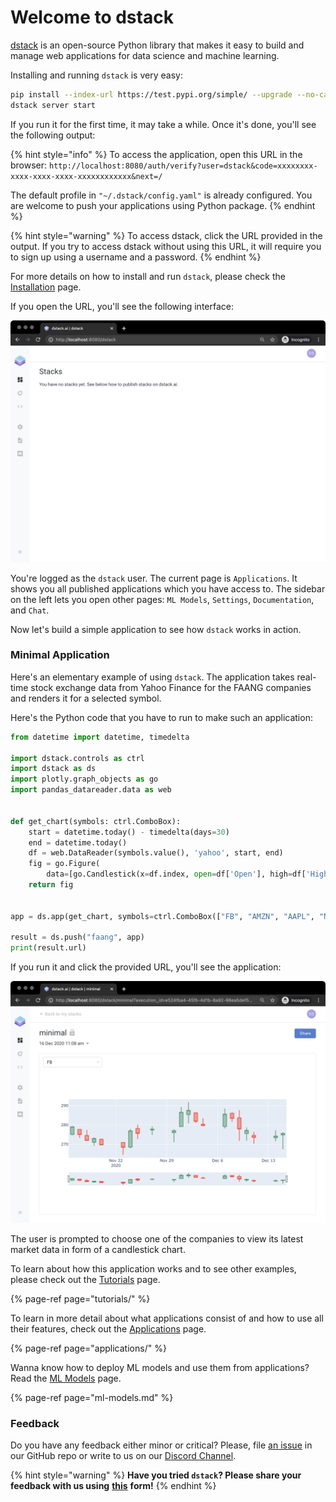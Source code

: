 # Welcome to dstack

[dstack](https://dstack.ai) is an open-source Python library that makes it easy to build and manage web applications for data science and machine learning.

Installing and running `dstack` is very easy:

```bash
pip install --index-url https://test.pypi.org/simple/ --upgrade --no-cache-dir --extra-index-url=https://pypi.org/simple/ dstack==0.6dev18
dstack server start
```

If you run it for the first time, it may take a while. Once it's done, you'll see the following output:

{% hint style="info" %}
To access the application, open this URL in the browser: `http://localhost:8080/auth/verify?user=dstack&code=xxxxxxxx-xxxx-xxxx-xxxx-xxxxxxxxxxxx&next=/`  
  
The default profile in `"~/.dstack/config.yaml"` is already configured. You are welcome to push your applications using Python package.
{% endhint %}

{% hint style="warning" %}
To access dstack, click the URL provided in the output. If you try to access dstack without using this URL, it will require you to sign up using a username and a password.
{% endhint %}

For more details on how to install and run `dstack`, please check the [Installation](installation.md) page.

If you open the URL, you'll see the following interface:

![](.gitbook/assets/screenshot-2020-12-16-at-11.14.23.png)

You're logged as the `dstack` user. The current page is `Applications`. It shows you all published applications which you have access to. The sidebar on the left lets you open other pages: `ML Models`, `Settings`, `Documentation`, and `Chat`.

Now let's build a simple application to see how `dstack` works in action.

### Minimal Application

Here's an elementary example of using `dstack`. The application takes real-time stock exchange data from Yahoo Finance for the FAANG companies and renders it for a selected symbol. 

Here's the Python code that you have to run to make such an application:

```python
from datetime import datetime, timedelta

import dstack.controls as ctrl
import dstack as ds
import plotly.graph_objects as go
import pandas_datareader.data as web


def get_chart(symbols: ctrl.ComboBox):
    start = datetime.today() - timedelta(days=30)
    end = datetime.today()
    df = web.DataReader(symbols.value(), 'yahoo', start, end)
    fig = go.Figure(
        data=[go.Candlestick(x=df.index, open=df['Open'], high=df['High'], low=df['Low'], close=df['Close'])])
    return fig


app = ds.app(get_chart, symbols=ctrl.ComboBox(["FB", "AMZN", "AAPL", "NFLX", "GOOG"], require_apply=False))

result = ds.push("faang", app)
print(result.url)
```

If you run it and click the provided URL, you'll see the application:

![](.gitbook/assets/screenshot-2020-12-16-at-11.09.52.png)

The user is prompted to choose one of the companies to view its latest market data in form of a candlestick chart.

To learn about how this application works and to see other examples, please check out the [Tutorials](tutorials/) page.

{% page-ref page="tutorials/" %}

 To learn in more detail about what applications consist of and how to use all their features, check out the [Applications](applications/) page. 

{% page-ref page="applications/" %}

Wanna know how to deploy ML models and use them from applications? Read the [ML Models](ml-models.md) page.

{% page-ref page="ml-models.md" %}

### Feedback

Do you have any feedback either minor or critical? Please, file [an issue](https://github.com/dstackai/dstack/issues) in our GitHub repo or write to us on our [Discord Channel](https://discord.com/invite/8xfhEYa).

{% hint style="warning" %}
**Have you tried `dstack`? Please share your feedback with us using** [**this**](https://forms.gle/4U6Z6hmZhbAtEDK29) **form!**
{% endhint %}


